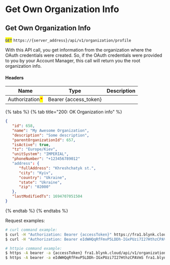 # Get Own Organization Info



## Get Own Organization Info

<mark style="color:blue;">`GET`</mark> `https://{server_address}/api/v1/organization/profile`

With this API call, you get information from the organization where the OAuth credentials were created. So, if the OAuth credentials were provided to you by your Account Manager, this call will return you the root organization info.

#### Headers

| Name                                            | Type                   | Description |
| ----------------------------------------------- | ---------------------- | ----------- |
| Authorization<mark style="color:red;">\*</mark> | Bearer {access\_token} |             |

{% tabs %}
{% tab title="200: OK Organization info" %}
```json
{
   "id": 658,
   "name": "My Awesome Organization",
   "description": "Some description",
   "parentOrganizationId": 657,
   "isActive": true,
   "tz": "Europe/Kiev",
   "unitSystem": "IMPERIAL",
   "phoneNumber": "+123456789012"
   "address": {
      "fullAddress": "Khreshchatyk st.",
      "city": "Kyiv",
      "country": "Ukraine",
      "state": "Ukraine",
      "zip": "02000"
   },
   "lastModifiedTs": 1694707051504
}
```
{% endtab %}
{% endtabs %}

Request examples:

```bash
# curl command example:
$ curl -H "Authorization: Bearer {accessToken}" https://fra1.blynk.cloud/api/v1/organization/profile
$ curl -H "Authorization: Bearer eIdWHQqRfFmvP5LDDh-IGxPUzi7I27HthzCPAVmS" https://fra1.blynk.cloud/api/v1/organization/profile

# httpie command example:
$ https -A bearer -a {accessToken} fra1.blynk.cloud/api/v1/organization/profile
$ https -A bearer -a eIdWHQqRfFmvP5LDDh-IGxPUzi7I27HthzCPAVmS fra1.blynk.cloud/api/v1/organization/profile
```
